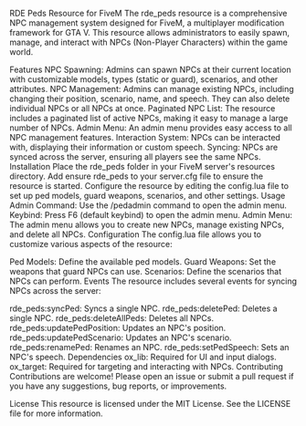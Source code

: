 RDE Peds Resource for FiveM
The rde_peds resource is a comprehensive NPC management system designed for FiveM, a multiplayer modification framework for GTA V. This resource allows administrators to easily spawn, manage, and interact with NPCs (Non-Player Characters) within the game world.

Features
NPC Spawning: Admins can spawn NPCs at their current location with customizable models, types (static or guard), scenarios, and other attributes.
NPC Management: Admins can manage existing NPCs, including changing their position, scenario, name, and speech. They can also delete individual NPCs or all NPCs at once.
Paginated NPC List: The resource includes a paginated list of active NPCs, making it easy to manage a large number of NPCs.
Admin Menu: An admin menu provides easy access to all NPC management features.
Interaction System: NPCs can be interacted with, displaying their information or custom speech.
Syncing: NPCs are synced across the server, ensuring all players see the same NPCs.
Installation
Place the rde_peds folder in your FiveM server's resources directory.
Add ensure rde_peds to your server.cfg file to ensure the resource is started.
Configure the resource by editing the config.lua file to set up ped models, guard weapons, scenarios, and other settings.
Usage
Admin Command: Use the /pedadmin command to open the admin menu.
Keybind: Press F6 (default keybind) to open the admin menu.
Admin Menu: The admin menu allows you to create new NPCs, manage existing NPCs, and delete all NPCs.
Configuration
The config.lua file allows you to customize various aspects of the resource:

Ped Models: Define the available ped models.
Guard Weapons: Set the weapons that guard NPCs can use.
Scenarios: Define the scenarios that NPCs can perform.
Events
The resource includes several events for syncing NPCs across the server:

rde_peds:syncPed: Syncs a single NPC.
rde_peds:deletePed: Deletes a single NPC.
rde_peds:deleteAllPeds: Deletes all NPCs.
rde_peds:updatePedPosition: Updates an NPC's position.
rde_peds:updatePedScenario: Updates an NPC's scenario.
rde_peds:renamePed: Renames an NPC.
rde_peds:setPedSpeech: Sets an NPC's speech.
Dependencies
ox_lib: Required for UI and input dialogs.
ox_target: Required for targeting and interacting with NPCs.
Contributing
Contributions are welcome! Please open an issue or submit a pull request if you have any suggestions, bug reports, or improvements.

License
This resource is licensed under the MIT License. See the LICENSE file for more information.
